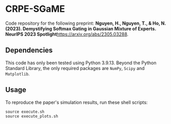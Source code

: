 # CRPE-SGaME

Code repository for the following preprint: **Nguyen, H., Nguyen, T., & Ho, N. (2023). Demystifying Softmax Gating in Gaussian Mixture of Experts. NeurIPS 2023 Spotlight**https://arxiv.org/abs/2305.03288.

## Dependencies 
This code has only been tested using Python 3.9.13. Beyond the Python Standard Library, the only required packages are `NumPy`, `Scipy` and `Matplotlib`.

## Usage 
To reproduce the paper's simulation results, run these shell scripts:
```{python}
source execute.sh
source execute_plots.sh
```
